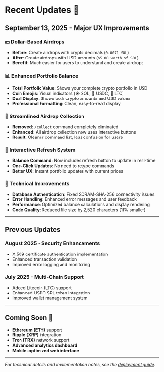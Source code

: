# Recent Updates 🚀

## September 13, 2025 - Major UX Improvements

### 💵 Dollar-Based Airdrops
- **Before**: Create airdrops with crypto decimals (`0.0071 SOL`)
- **After**: Create airdrops with USD amounts (`$5.00 worth of SOL`)
- **Benefit**: Much easier for users to understand and create airdrops

### 📊 Enhanced Portfolio Balance
- **Total Portfolio Value**: Shows your complete crypto portfolio in USD
- **Coin Emojis**: Visual indicators (☀️ SOL, 💚 USDC, 🚀 LTC)
- **Dual Display**: Shows both crypto amounts and USD values
- **Professional Formatting**: Clean, easy-to-read display

### 🎯 Streamlined Airdrop Collection
- **Removed**: `/collect` command completely eliminated
- **Enhanced**: All airdrop collection now uses interactive buttons
- **Result**: Cleaner command list, less confusion for users

### 🔄 Interactive Refresh System
- **Balance Command**: Now includes refresh button to update in real-time
- **One-Click Updates**: No need to retype commands
- **Better UX**: Instant portfolio updates with current prices

### 🔧 Technical Improvements
- **Database Authentication**: Fixed SCRAM-SHA-256 connectivity issues
- **Error Handling**: Enhanced error messages and user feedback
- **Performance**: Optimized balance calculations and display rendering
- **Code Quality**: Reduced file size by 2,520 characters (11% smaller)

---

## Previous Updates

### August 2025 - Security Enhancements
- X.509 certificate authentication implementation
- Enhanced transaction validation
- Improved error logging and monitoring

### July 2025 - Multi-Chain Support
- Added Litecoin (LTC) support
- Enhanced USDC SPL token integration
- Improved wallet management system

---

## Coming Soon 🔮

- **Ethereum (ETH)** support
- **Ripple (XRP)** integration  
- **Tron (TRX)** network support
- **Advanced analytics dashboard**
- **Mobile-optimized web interface**

---

*For technical details and implementation notes, see the [deployment guide](DEPLOYMENT_GUIDE.md).*
